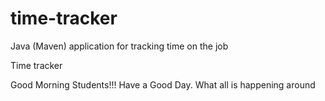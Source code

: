 # time-tracker
Java (Maven) application for tracking time on the job

Time tracker

Good Morning Students!!!
Have a Good Day.
What all is happening around
